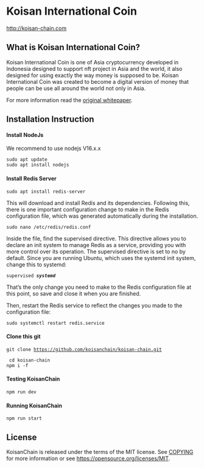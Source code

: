 Koisan International Coin
=====================================

http://koisan-chain.com

What is Koisan International Coin?
----------------

Koisan International Coin is one of Asia cryptocurrency developed in Indonesia designed to support nft project in Asia and the world, it also designed for using exactly the way money is supposed to be. Koisan International Coin was created to become a digital version of money that people can be use all around the world not only in Asia.

For more information read the
[original whitepaper](http://koisan-chain.com/).

## Installation Instruction

#### Install NodeJs

We recommend to use nodejs V16.x.x

<code>sudo apt update<br>sudo apt install nodejs</code>

#### Install Redis Server

<code>sudo apt install redis-server</code>

This will download and install Redis and its dependencies. Following this, there is one important configuration change to make in the Redis configuration file, which was generated automatically during the installation.

<code>sudo nano /etc/redis/redis.conf</code>

Inside the file, find the supervised directive. This directive allows you to declare an init system to manage Redis as a service, providing you with more control over its operation. The supervised directive is set to no by default. Since you are running Ubuntu, which uses the systemd init system, change this to systemd:

<code>supervised **_systemd_**</code>

That’s the only change you need to make to the Redis configuration file at this point, so save and close it when you are finished.

Then, restart the Redis service to reflect the changes you made to the configuration file:

<code>sudo systemctl restart redis.service</code>

#### Clone this git
<code>git clone https://github.com/koisanchain/koisan-chain.git <br> cd koisan-chain <br>npm i -f</code>


#### Testing KoisanChain
<code>npm run dev</code>


#### Running KoisanChain
<code>npm run start</code>


License
-------

KoisanChain is released under the terms of the MIT license. See [COPYING](COPYING) for more
information or see https://opensource.org/licenses/MIT.